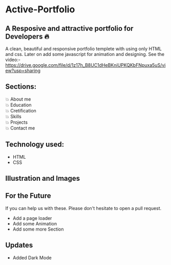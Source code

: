 # Active-Portfolio

## A Resposive and attractive portfolio for Developers 🔥

A clean, beautiful and responsive portfolio templete with using only HTML and css.
Later on add some javascript for animation and designing.
See the video:- https://drive.google.com/file/d/1z17h_B8UC1dHeBKniUPKQKbFNpuxa5uS/view?usp=sharing

## Sections:

💥 About me\
💥 Education\
💥 Cretification\
💥 Skills\
💥 Projects\
💥 Contact me

## Technology used:

- HTML
- CSS

## Illustration and Images

## For the Future
If you can help us with these. Please don't hesitate to open a pull request.

- Add a page loader
- Add some Animation
- Add some more Section

## Updates

- Added Dark Mode

